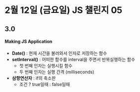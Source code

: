 # 2월 12일 (금요일) JS 챌린지 05
  
## 3.0
#### Making JS Application
- **Date()** : 현재 시간을 불러와서 인자로 저장하는 함수
- **setInterval()** : 어떠한 함수를 interval을 주면서 반복실행하는 함수
    - 첫 번째 인자는 실행시킬 함수
    - 두 번째 인자는 실행 간격 (milliseconds)
- **삼항연산자** : if의 축소판
    - 조건 ? true일때 : false일때